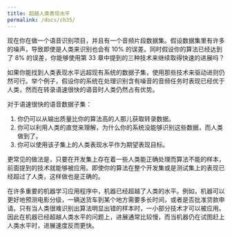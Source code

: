 ```yaml
---
title: 超越人类表现水平
permalink: /docs/ch35/
---
```


现在你在做一个语音识别项目，并且有一个音频片段数据集。假设数据集里有许多的噪声，导致即使是人类来识别也会有 10% 的误差。同时假设你的算法已经达到了 8% 的误差，你能够使用第 33 章中提到的三种技术来继续取得快速的进展吗？

如果你能找到人类表现水平远超现有系统的数据子集，使用那些技术来驱动进则仍然可行。举个例子，假设你的系统在处理识别含有噪音的音频任务时表现已经优于人类，然而在转录语速很快的语音时人类仍然占有优势。

对于语速很快的语音数据子集：

1. 你仍可以从输出质量比你的算法高的人那儿获取转录数据。
2. 你可以利用人类的直觉来理解，为什么你的系统没能够识别这些数据，而人类做到了。
3. 你可以使用该子集上的人类表现水平作为期望表现目标。

更常见的做法是，只要在开发集上存在着一些人类能正确处理而算法不能的样本，前面提到的技术就能够被应用。即使你的算法在整个开发集或是测试集上的表现已经超过了人类，这样做也是正确的。

在许多重要的机器学习应用程序中，机器已经超越了人类的水平。例如，机器可以更好地预测电影分级，一辆送货车到某个地方需要多长时间，或者是否批准贷款申请。只有当人类很难识别出算法明显出错的样本时，一小部分技术才可以被应用。因此在机器已经超越人类水平的问题上，进展通常比较慢，而当机器仍在试图赶上人类水平时，进展速度反而更快。 
